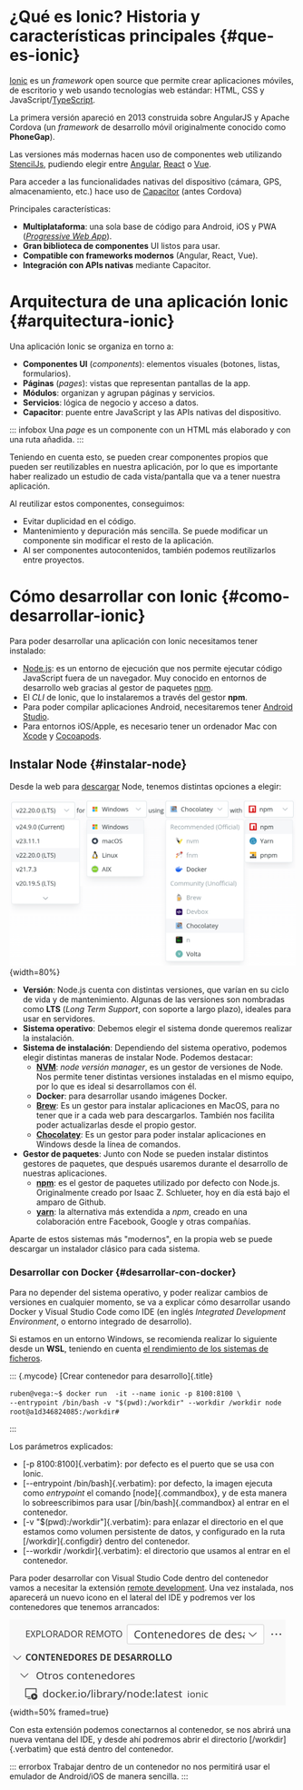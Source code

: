 
# ¿Qué es Ionic? Historia y características principales {#que-es-ionic}

[Ionic](https://ionicframework.com/) es un *framework* open source que permite crear aplicaciones móviles, de escritorio y web usando tecnologías web estándar: HTML, CSS y JavaScript/[TypeScript](https://es.wikipedia.org/wiki/TypeScript).

La primera versión apareció en 2013 construida sobre AngularJS y Apache Cordova (un *framework* de desarrollo móvil originalmente conocido como **PhoneGap**).

Las versiones más modernas hacen uso de componentes web utilizando [StencilJs](https://stenciljs.com/), pudiendo elegir entre [Angular](https://angular.dev/), [React](https://es.react.dev/) o [Vue](https://vuejs.org/).

Para acceder a las funcionalidades nativas del dispositivo (cámara, GPS, almacenamiento, etc.) hace uso de [Capacitor](https://capacitorjs.com/) (antes Cordova)

Principales características:

- **Multiplataforma**: una sola base de código para Android, iOS y PWA (*[Progressive Web App](https://en.wikipedia.org/wiki/Progressive_web_app)*).
- **Gran biblioteca de componentes** UI listos para usar.
- **Compatible con frameworks modernos** (Angular, React, Vue).
- **Integración con APIs nativas** mediante Capacitor.


# Arquitectura de una aplicación Ionic {#arquitectura-ionic}

Una aplicación Ionic se organiza en torno a:

- **Componentes UI** (*components*): elementos visuales (botones, listas, formularios).
- **Páginas** (*pages*): vistas que representan pantallas de la app.
- **Módulos**: organizan y agrupan páginas y servicios.
- **Servicios**: lógica de negocio y acceso a datos.
- **Capacitor**: puente entre JavaScript y las APIs nativas del dispositivo.

::: infobox
Una *page* es un componente con un HTML más elaborado y con una ruta añadida.
:::

Teniendo en cuenta esto, se pueden crear componentes propios que pueden ser reutilizables en nuestra aplicación, por lo que es importante haber realizado un estudio de cada vista/pantalla que va a tener nuestra aplicación.

Al reutilizar estos componentes, conseguimos:

- Evitar duplicidad en el código.
- Mantenimiento y depuración más sencilla. Se puede modificar un componente sin modificar el resto de la aplicación.
- Al ser componentes autocontenidos, también podemos reutilizarlos entre proyectos.


# Cómo desarrollar con Ionic {#como-desarrollar-ionic}

Para poder desarrollar una aplicación con Ionic necesitamos tener instalado:

- [Node.js](https://nodejs.org/): es un entorno de ejecución que nos permite ejecutar código JavaScript fuera de un navegador. Muy conocido en entornos de desarrollo web gracias al gestor de paquetes [npm](https://en.wikipedia.org/wiki/Npm).
- El *CLI* de Ionic, que lo instalaremos a través del gestor **npm**.
- Para poder compilar aplicaciones Android, necesitaremos tener [Android Studio](https://developer.android.com/studio).
- Para entornos iOS/Apple, es necesario tener un ordenador Mac con [Xcode](https://developer.apple.com/xcode/) y [Cocoapods](https://cocoapods.org/).


## Instalar Node {#instalar-node}

Desde la web para [descargar](https://nodejs.org/en/download) Node, tenemos distintas opciones a elegir:

![Opciones de descargas](img/ionic/download_options.png){width=80%}

- **Versión**: Node.js cuenta con distintas versiones, que varían en su ciclo de vida y de mantenimiento. Algunas de las versiones son nombradas como **LTS** (*Long Term Support*, con soporte a largo plazo), ideales para usar en servidores.
- **Sistema operativo**: Debemos elegir el sistema donde queremos realizar la instalación.
- **Sistema de instalación**: Dependiendo del sistema operativo, podemos elegir distintas maneras de instalar Node. Podemos destacar:
  - **[NVM](https://github.com/nvm-sh/nvm)**: *node versión manager*, es un gestor de versiones de Node. Nos permite tener distintas versiones instaladas en el mismo equipo, por lo que es ideal si desarrollamos con él.
  - **Docker**: para desarrollar usando imágenes Docker.
  - **[Brew](https://brew.sh/)**: Es un gestor para instalar aplicaciones en MacOS, para no tener que ir a cada web para descargarlos. También nos facilita poder actualizarlas desde el propio gestor.
  - **[Chocolatey](https://chocolatey.org/)**: Es un gestor para poder instalar aplicaciones en Windows desde la línea de comandos.
- **Gestor de paquetes**: Junto con Node se pueden instalar distintos gestores de paquetes, que después usaremos durante el desarrollo de nuestras aplicaciones.
  - **[npm](https://en.wikipedia.org/wiki/Npm)**: es el gestor de paquetes utilizado por defecto con Node.js. Originalmente creado por Isaac Z. Schlueter, hoy en día está bajo el amparo de Github.
  - **[yarn](https://en.wikipedia.org/wiki/Yarn_(package_manager))**: la alternativa más extendida a *npm*, creado en una colaboración entre Facebook, Google y otras compañías.

Aparte de estos sistemas más "modernos", en la propia web se puede descargar un instalador clásico para cada sistema.


### Desarrollar con Docker {#desarrollar-con-docker}

Para no depender del sistema operativo, y poder realizar cambios de versiones en cualquier momento, se va a explicar cómo desarrollar usando Docker y Visual Studio Code como IDE (en inglés *Integrated Development Environment*, o entorno integrado de desarrollo).

Si estamos en un entorno Windows, se recomienda realizar lo siguiente desde un **WSL**, teniendo en cuenta [el rendimiento de los sistemas de ficheros](https://yuki.github.io/my-books/docker.html#rendimiento-de-los-sistemas-de-ficheros-en-wsl).


::: {.mycode}
[Crear contenedor para desarrollo]{.title}

``` console
ruben@vega:~$ docker run  -it --name ionic -p 8100:8100 \
--entrypoint /bin/bash -v "$(pwd):/workdir" --workdir /workdir node
root@a1d346824085:/workdir#
```
:::

Los parámetros explicados:

- [-p 8100:8100]{.verbatim}: por defecto es el puerto que se usa con Ionic.
- [--entrypoint /bin/bash]{.verbatim}: por defecto, la imagen ejecuta como *entrypoint* el comando [node]{.commandbox}, y de esta manera lo sobreescribimos para usar [/bin/bash]{.commandbox} al entrar en el contenedor.
- [-v "$(pwd):/workdir"]{.verbatim}: para enlazar el directorio en el que estamos como volumen persistente de datos, y configurado en la ruta [/workdir]{.configdir} dentro del contenedor.
- [--workdir /workdir]{.verbatim}: el directorio que usamos al entrar en el contenedor.

Para poder desarrollar con Visual Studio Code dentro del contenedor vamos a necesitar la extensión [remote development](https://marketplace.visualstudio.com/items?itemName=ms-vscode-remote.vscode-remote-extensionpack). Una vez instalada, nos aparecerá un nuevo icono en el lateral del IDE y podremos ver los contenedores que tenemos arrancados:

![](img/ionic/vscode_container.png){width=50% framed=true}

Con esta extensión podemos conectarnos al contenedor, se nos abrirá una nueva ventana del IDE, y desde ahí podremos abrir el directorio [/workdir]{.verbatim} que está dentro del contenedor.

::: errorbox
Trabajar dentro de un contenedor no nos permitirá usar el emulador de Android/iOS de manera sencilla.
:::

